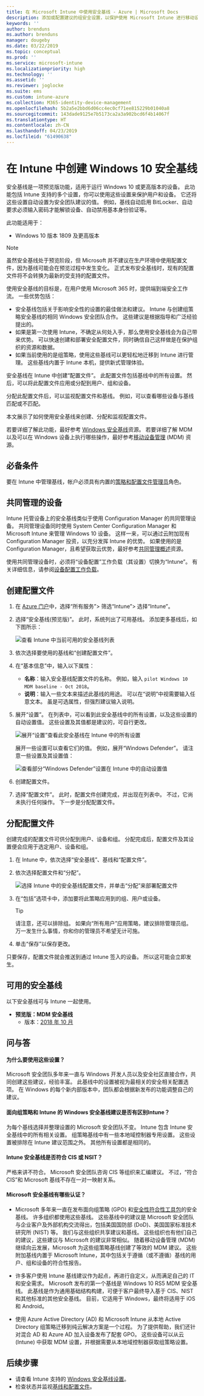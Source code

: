 ```yaml
---
title: 在 Microsoft Intune 中使用安全基线 - Azure | Microsoft Docs
description: 添加或配置建议的组安全设置，以保护使用 Microsoft Intune 进行移动设备管理的设备上的用户和数据。 启用 bitlocker、配置 Windows Defender 高级威胁防护、控制 Internet Explorer、使用智能屏幕、设置本地安全策略、要求输入密码、阻止 Internet 下载等。
keywords: ''
author: brenduns
ms.author: brenduns
manager: dougeby
ms.date: 03/22/2019
ms.topic: conceptual
ms.prod: ''
ms.service: microsoft-intune
ms.localizationpriority: high
ms.technology: ''
ms.assetid: ''
ms.reviewer: joglocke
ms.suite: ems
ms.custom: intune-azure
ms.collection: M365-identity-device-management
ms.openlocfilehash: 5b2a5e2bbd6d06cc4ec0cf71ee815229b01040a8
ms.sourcegitcommit: 143dade9125e7b5173ca2a3a902bcd6f4b14067f
ms.translationtype: HT
ms.contentlocale: zh-CN
ms.lasthandoff: 04/23/2019
ms.locfileid: "61490638"
---
```

# <a name="create-a-windows-10-security-baseline-in-intune"></a>在 Intune 中创建 Windows 10 安全基线

安全基线是一项预览版功能，适用于运行 Windows 10 或更高版本的设备。 此功能包括 Intune 支持的多个设置，你可以使用这些设置来保护用户和设备。 它还将这些设置自动设置为安全团队建议的值。 例如，基线自动启用 BitLocker、自动要求必须输入密码才能解锁设备、自动禁用基本身份验证等。

此功能适用于：

- Windows 10 版本 1809 及更高版本

> [!NOTE]
> 虽然安全基线处于预览阶段，但 Microsoft 并不建议在生产环境中使用配置文件，因为基线可能会在预览过程中发生变化。 正式发布安全基线时，现有的配置文件将不会转换为最新的受支持的配置文件。

使用安全基线的目标是，在用户使用 Microsoft 365 时，提供端到端安全工作流。 一些优势包括：

- 安全基线包括关于影响安全性的设置的最佳做法和建议。 Intune 与创建组策略安全基线的相同 Windows 安全团队合作。 这些建议是根据指导和广泛经验提出的。
- 如果是第一次使用 Intune，不确定从何处入手，那么使用安全基线会为自己带来优势。 可以快速创建和部署安全配置文件，同时确信自己这样做是在保护组织的资源和数据。
- 如果当前使用的是组策略，使用这些基线可以更轻松地迁移到 Intune 进行管理。 这些基线内置于 Intune 本机，提供新式管理体验。

安全基线在 Intune 中创建“配置文件”。 此配置文件包括基线中的所有设置。 然后，可以将此配置文件应用或分配到用户、组和设备。

分配此配置文件后，可以监视配置文件和基线。 例如，可以查看哪些设备与基线匹配或不匹配。

本文展示了如何使用安全基线来创建、分配和监视配置文件。

若要详细了解此功能，最好参考 [Windows 安全基线](https://docs.microsoft.com/windows/security/threat-protection/windows-security-baselines)资源。 若要详细了解 MDM 以及可以在 Windows 设备上执行哪些操作，最好参考[移动设备管理](https://docs.microsoft.com/windows/client-management/mdm/) (MDM) 资源。

## <a name="prerequisites"></a>必备条件
要在 Intune 中管理基线，帐户必须具有内置的[策略和配置文件管理员](role-based-access-control.md#built-in-roles)角色。


## <a name="co-managed-devices"></a>共同管理的设备

Intune 托管设备上的安全基线类似于使用 Configuration Manager 的共同管理设备。 共同管理设备同时使用 System Center Configuration Manager 和 Microsoft Intune 来管理 Windows 10 设备。 这样一来，可以通过云附加现有 Configuration Manager 投资，以充分发挥 Intune 的优势。 如果使用的是 Configuration Manager，且希望获取云优势，最好参考[共同管理概述](https://docs.microsoft.com/sccm/comanage/overview)资源。

使用共同管理设备时，必须将“设备配置”工作负载（其设置）切换为“Intune”。 有关详细信息，请参阅[设备配置工作负载](https://docs.microsoft.com/sccm/comanage/workloads#device-configuration)。

## <a name="create-the-profile"></a>创建配置文件

1. 在 [Azure 门户](https://portal.azure.com/)中，选择“所有服务”> 筛选“Intune”> 选择“Intune”。
2. 选择“安全基线(预览版)”。 此时，系统列出了可用基线。 添加更多基线后，如下图所示：

    ![查看 Intune 中当前可用的安全基线列表](./media/security-baselines/available-baselines.png)

3. 依次选择要使用的基线和“创建配置文件”。
4. 在“基本信息”中，输入以下属性：

    - **名称**：输入安全基线配置文件的名称。 例如，输入 `pilot Windows 10 MDM baseline - Oct 2018`。
    - **说明**：输入一些文本来描述此基线的用途。 可以在“说明”中视需要输入任意文本。 虽是可选属性，但强烈建议输入说明。

5. 展开“设置”。 在列表中，可以看到此安全基线中的所有设置，以及这些设置的自动设置值。 这些设置及其值都是建议的，可自行更改。

    ![展开“设置”查看此安全基线在 Intune 中的所有设置](./media/security-baselines/sample-list-of-settings.png)

    展开一些设置可以查看它们的值。 例如，展开“Windows Defender”。 请注意一些设置及其设置值：

    ![查看部分“Windows Defender”设置在 Intune 中的自动设置值](./media/security-baselines/expand-windows-defender.png)

6. 创建配置文件。 
7. 选择“配置文件”。 此时，配置文件创建完成，并出现在列表中。 不过，它尚未执行任何操作。 下一步是分配配置文件。

## <a name="assign-the-profile"></a>分配配置文件

创建完成的配置文件可供分配到用户、设备和组。 分配完成后，配置文件及其设置便会应用于选定用户、设备和组。

1. 在 Intune 中，依次选择“安全基线”、基线和“配置文件”。
2. 依次选择配置文件和“分配”。

    ![选择 Intune 中的安全基线配置文件，并单击“分配”来部署配置文件](./media/security-baselines/assignments.png)

3. 在“包括”选项卡中，添加要将此策略应用到的组、用户或设备。

    > [!TIP]
    > 请注意，还可以排除组。 如果向“所有用户”应用策略，建议排除管理员组。 万一发生什么事情，你和你的管理员不希望无计可施。

4. 单击“保存”以保存更改。

只要保存，配置文件就会推送到通过 Intune 签入的设备。 所以这可能会立即发生。

## <a name="available-security-baselines"></a>可用的安全基线  

以下安全基线可与 Intune 一起使用。
- **预览版：MDM 安全基线**
  - 版本：[2018 年 10 月](security-baseline-settings-windows.md)

## <a name="q--a"></a>问与答

#### <a name="why-these-settings"></a>为什么要使用这些设置？

Microsoft 安全团队多年来一直与 Windows 开发人员以及安全社区直接合作，共同创建这些建议，经验丰富。 此基线中的设置被视为最相关的安全相关配置选项。 在 Windows 的每个新内部版本中，团队都会根据新发布的功能调整自己的建议。

#### <a name="is-there-a-difference-in-the-recommendations-for-windows-security-baselines-for-group-policy-vs-intune"></a>面向组策略和 Intune 的 Windows 安全基线建议是否有区别Intune？

为每个基线选择并整理设置的 Microsoft 安全团队不变。 Intune 包含 Intune 安全基线中的所有相关设置。 组策略基线中有一些本地域控制器专用设置。 这些设置被排除在 Intune 建议范围之外。 其他所有设置都是相同的。

#### <a name="are-the-intune-security-baselines-cis-or-nsit-compliant"></a>Intune 安全基线是否符合 CIS 或 NSIT？

严格来讲不符合。 Microsoft 安全团队咨询 CIS 等组织来汇编建议。 不过，“符合 CIS”和 Microsoft 基线不存在一对一映射关系。

#### <a name="what-certifications-does-microsofts-security-baselines-have"></a>Microsoft 安全基线有哪些认证？ 

- Microsoft 多年来一直在发布面向组策略 (GPO) 和[安全性符合性工具包](https://docs.microsoft.com/windows/security/threat-protection/security-compliance-toolkit-10)的安全基线。 许多组织都使用这些基线。 这些基线中的建议是 Microsoft 安全团队与企业客户及外部机构交流得出，包括美国国防部 (DoD)、美国国家标准技术研究所 (NIST) 等。 我们与这些组织共享建议和基线。 这些组织也有他们自己的建议，这些建议与 Microsoft 的建议非常相似。 随着移动设备管理 (MDM) 继续向云发展，Microsoft 为这些组策略基线创建了等效的 MDM 建议。 这些附加基线内置于 Microsoft Intune，其中包括关于遵循（或不遵循）基线的用户、组和设备的符合性报告。

- 许多客户使用 Intune 基线建议作为起点，再进行自定义，从而满足自己的 IT 和安全需求。 Microsoft 发布的第一个基线是 Windows 10 RS5 MDM 安全基线。 此基线是作为通用基础结构构建，可便于客户最终导入基于 CIS、NIST 和其他标准的其他安全基线。 目前，它适用于 Windows，最终将适用于 iOS 和 Android。

- 使用 Azure Active Directory (AD) 和 Microsoft Intune 从本地 Active Directory 组策略迁移到纯云解决方案是一个过程。 为了提供帮助，我们还针对混合 AD 和 Azure AD 加入设备发布了配套 GPO。 这些设备可以从云 (Intune) 中获取 MDM 设置，并根据需要从本地域控制器获取组策略设置。

## <a name="next-steps"></a>后续步骤
- 请查看 Intune 支持的 [Windows 安全基线设置](security-baseline-settings-windows.md)。  
- 检查状态并监视[基线和配置文件](security-baselines-monitor.md)。
